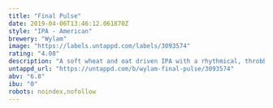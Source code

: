 ```yaml
---
title: "Final Pulse"
date: 2019-04-06T13:46:12.061870Z
style: "IPA - American"
brewery: "Wylam"
image: "https://labels.untappd.com/labels/3093574"
rating: "4.08"
description: "A soft wheat and oat driven IPA with a rhythmical, throbbing eruption of Simcoe, Centennial and El Dorado hops hammering out reverberating palpitations of ripe mango, orange and pineapple crush. "
untappd_url: "https://untappd.com/b/wylam-final-pulse/3093574"
abv: "6.8"
ibu: "0"
robots: noindex,nofollow
---
```


